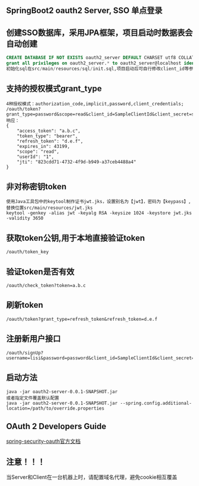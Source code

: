## SpringBoot2 oauth2 Server, SSO 单点登录
## 创建SSO数据库，采用JPA框架，项目启动时数据表会自动创建</br>
````SQL
CREATE DATABASE IF NOT EXISTS oauth2_server DEFAULT CHARSET utf8 COLLATE utf8_general_ci;
grant all privileges on oauth2_server.* to oauth2_server@localhost identified by 'password_dev';
初始化sql在src/main/resources/sql/init.sql,项目启动后可自行修改client_id等参数进行数据初始化
````
## 支持的授权模式grant_type
````
4种授权模式：authorization_code,implicit,password,client_credentials;
/oauth/token?grant_type=password&scope=read&client_id=SampleClientId&client_secret=secret&username=zhangsan&password=password
响应：
{
    "access_token": "a.b.c",
    "token_type": "bearer",
    "refresh_token": "d.e.f",
    "expires_in": 43199,
    "scope": "read",
    "userId": "1",
    "jti": "823cdd71-4732-4f9d-b949-a37ceb4488a4"
}
````
## 非对称密钥token</br>
````
使用Java工具包中的keytool制作证书jwt.jks，设置别名为【jwt】，密码为【keypass】,替换位置src/main/resources/jwt.jks
keytool -genkey -alias jwt -keyalg RSA -keysize 1024 -keystore jwt.jks -validity 3650
````
## 获取token公钥,用于本地直接验证token</br>
````
/oauth/token_key
````
## 验证token是否有效</br>
````
/oauth/check_token?token=a.b.c
````
## 刷新token</br>
````
/oauth/token?grant_type=refresh_token&refresh_token=d.e.f
````

## 注册新用户接口</br>
````
/oauth/signUp?username=lisi&password=password&client_id=SampleClientId&client_secret=secret
````

## 启动方法</br>
````
java -jar oauth2-server-0.0.1-SNAPSHOT.jar
或者指定文件覆盖默认配置
java -jar oauth2-server-0.0.1-SNAPSHOT.jar --spring.config.additional-location=/path/to/override.properties
````
## OAuth 2 Developers Guide
[spring-security-oauth官方文档](https://projects.spring.io/spring-security-oauth/docs/oauth2.html)

## 注意！！！
当Server和Client在一台机器上时，请配置域名代理，避免cookie相互覆盖
